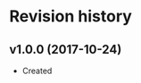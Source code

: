 Revision history
=======================================

v1.0.0 (2017-10-24)
---------------------------------------

* Created
